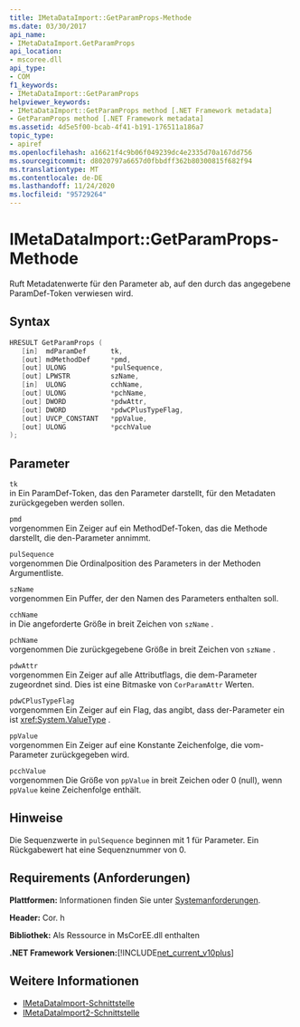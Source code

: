 ```yaml
---
title: IMetaDataImport::GetParamProps-Methode
ms.date: 03/30/2017
api_name:
- IMetaDataImport.GetParamProps
api_location:
- mscoree.dll
api_type:
- COM
f1_keywords:
- IMetaDataImport::GetParamProps
helpviewer_keywords:
- IMetaDataImport::GetParamProps method [.NET Framework metadata]
- GetParamProps method [.NET Framework metadata]
ms.assetid: 4d5e5f00-bcab-4f41-b191-176511a186a7
topic_type:
- apiref
ms.openlocfilehash: a16621f4c9b06f049239dc4e2335d70a167dd756
ms.sourcegitcommit: d8020797a6657d0fbbdff362b80300815f682f94
ms.translationtype: MT
ms.contentlocale: de-DE
ms.lasthandoff: 11/24/2020
ms.locfileid: "95729264"
---
```

# <a name="imetadataimportgetparamprops-method"></a>IMetaDataImport::GetParamProps-Methode

Ruft Metadatenwerte für den Parameter ab, auf den durch das angegebene ParamDef-Token verwiesen wird.  
  
## <a name="syntax"></a>Syntax  
  
```cpp  
HRESULT GetParamProps (  
   [in]  mdParamDef      tk,  
   [out] mdMethodDef     *pmd,  
   [out] ULONG           *pulSequence,  
   [out] LPWSTR          szName,  
   [in]  ULONG           cchName,  
   [out] ULONG           *pchName,  
   [out] DWORD           *pdwAttr,  
   [out] DWORD           *pdwCPlusTypeFlag,  
   [out] UVCP_CONSTANT   *ppValue,  
   [out] ULONG           *pcchValue  
);  
```  
  
## <a name="parameters"></a>Parameter  

 `tk`  
 in Ein ParamDef-Token, das den Parameter darstellt, für den Metadaten zurückgegeben werden sollen.  
  
 `pmd`  
 vorgenommen Ein Zeiger auf ein MethodDef-Token, das die Methode darstellt, die den-Parameter annimmt.  
  
 `pulSequence`  
 vorgenommen Die Ordinalposition des Parameters in der Methoden Argumentliste.  
  
 `szName`  
 vorgenommen Ein Puffer, der den Namen des Parameters enthalten soll.  
  
 `cchName`  
 in Die angeforderte Größe in breit Zeichen von `szName` .  
  
 `pchName`  
 vorgenommen Die zurückgegebene Größe in breit Zeichen von `szName` .  
  
 `pdwAttr`  
 vorgenommen Ein Zeiger auf alle Attributflags, die dem-Parameter zugeordnet sind. Dies ist eine Bitmaske von `CorParamAttr` Werten.  
  
 `pdwCPlusTypeFlag`  
 vorgenommen Ein Zeiger auf ein Flag, das angibt, dass der-Parameter ein ist <xref:System.ValueType> .  
  
 `ppValue`  
 vorgenommen Ein Zeiger auf eine Konstante Zeichenfolge, die vom-Parameter zurückgegeben wird.  
  
 `pcchValue`  
 vorgenommen Die Größe von `ppValue` in breit Zeichen oder 0 (null), wenn `ppValue` keine Zeichenfolge enthält.  
  
## <a name="remarks"></a>Hinweise

Die Sequenzwerte in `pulSequence` beginnen mit 1 für Parameter. Ein Rückgabewert hat eine Sequenznummer von 0.

## <a name="requirements"></a>Requirements (Anforderungen)  

 **Plattformen:** Informationen finden Sie unter [Systemanforderungen](../../get-started/system-requirements.md).  
  
 **Header:** Cor. h  
  
 **Bibliothek:** Als Ressource in MsCorEE.dll enthalten  
  
 **.NET Framework Versionen:**[!INCLUDE[net_current_v10plus](../../../../includes/net-current-v10plus-md.md)]  
  
## <a name="see-also"></a>Weitere Informationen

- [IMetaDataImport-Schnittstelle](imetadataimport-interface.md)
- [IMetaDataImport2-Schnittstelle](imetadataimport2-interface.md)
